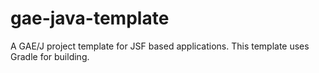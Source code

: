 gae-java-template
=================

A GAE/J project template for JSF based applications. This template uses Gradle for building.
